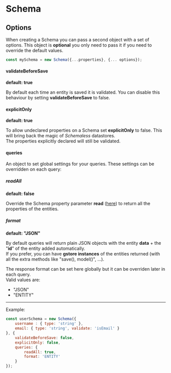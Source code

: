 # Schema

## Options

When creating a Schema you can pass a second object with a set of options. This object is **optional** you only need to pass it if you need to override the default values.

```js
const mySchema = new Schema({...properties}, {... options});
```

#### validateBeforeSave

**default: true**

By default each time an entity is saved it is validated. You can disable this behaviour by setting **validateBeforeSave** to false.

#### explicitOnly

**default: true**

To allow undeclared properties on a Schema set **explicitOnly** to false. This will bring back the magic of _Schemaless_ datastores.  
The properties explicitly declared will still be validated.

#### queries

An object to set global settings for your queries. These settings can be overridden on each query:

##### readAll

**default: false**

Override the Schema property parameter **read** \([here](../schema/other-paremeters.md#read)\) to return all the properties of the entities.

##### format

**default: "JSON"**

By default queries will return plain JSON objects with the entity **data** + the "**id**" of the entity added automatically.  
If you prefer, you can have **gstore instances** of the entities returned \(with all the extra methods like "save\(\), model\(\)", ...\).

The response format can be set here globally but it can be overriden later in each query.  
Valid values are:

* "JSON"
* "ENTITY"

----

Example:

```js
const userSchema = new Schema({
    username : { type: 'string' },
    email: { type: 'string', validate: 'isEmail' }
}, {
    validateBeforeSave: false,
    explicitOnly: false,
    queries: {
        readAll: true,
        format: 'ENTITY'
    }
});
```



